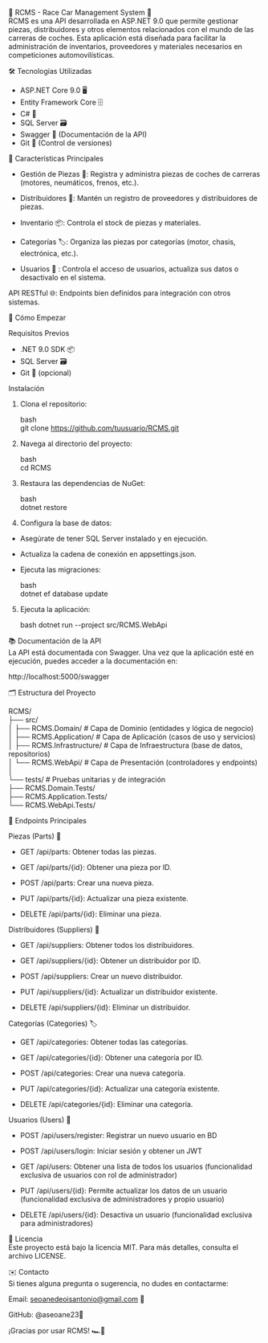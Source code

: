 
🏁 RCMS - Race Car Management System 🚗  
RCMS es una API desarrollada en ASP.NET 9.0 que permite gestionar piezas, distribuidores y otros elementos relacionados con el mundo de las carreras de coches. Esta aplicación está diseñada para facilitar la administración de inventarios, proveedores y materiales necesarios en competiciones automovilísticas.

🛠️ Tecnologías Utilizadas
- ASP.NET Core 9.0 🖥️
- Entity Framework Core 🗄️
- C# 🔵
- SQL Server 🗃️
- Swagger 📄 (Documentación de la API)
- Git 🐙 (Control de versiones)

🌟 Características Principales
- Gestión de Piezas 🧩: Registra y administra piezas de coches de carreras (motores, neumáticos, frenos, etc.).

- Distribuidores 🚚: Mantén un registro de proveedores y distribuidores de piezas.

- Inventario 📦: Controla el stock de piezas y materiales.

- Categorías 🏷️: Organiza las piezas por categorías (motor, chasis, electrónica, etc.).

- Usuarios 👤 : Controla el acceso de usuarios, actualiza sus datos o desactivalo en el sistema.

API RESTful 🌐: Endpoints bien definidos para integración con otros sistemas.

🚀 Cómo Empezar

Requisitos Previos
- .NET 9.0 SDK 📦
- SQL Server 🗃️
- Git 🐙 (opcional)

Instalación
1. Clona el repositorio:

   	bash  
   	git clone https://github.com/tuusuario/RCMS.git  
2. Navega al directorio del proyecto:

   	bash  
   	cd RCMS  
3. Restaura las dependencias de NuGet:

   	bash  
   	dotnet restore  
4. Configura la base de datos:

- Asegúrate de tener SQL Server instalado y en ejecución.

- Actualiza la cadena de conexión en appsettings.json.

- Ejecuta las migraciones:

  	bash  
  	dotnet ef database update  
5. Ejecuta la aplicación:

   	bash
   	dotnet run --project src/RCMS.WebApi  

📚 Documentación de la API  
La API está documentada con Swagger. Una vez que la aplicación esté en ejecución, puedes acceder a la documentación en:

http://localhost:5000/swagger

🗂️ Estructura del Proyecto

RCMS/  
├── src/  
│   ├── RCMS.Domain/              # Capa de Dominio (entidades y lógica de negocio)  
│   ├── RCMS.Application/         # Capa de Aplicación (casos de uso y servicios)  
│   ├── RCMS.Infrastructure/      # Capa de Infraestructura (base de datos, repositorios)  
│   └── RCMS.WebApi/              # Capa de Presentación (controladores y endpoints)  
│  
└── tests/                        # Pruebas unitarias y de integración  
├── RCMS.Domain.Tests/  
├── RCMS.Application.Tests/  
└── RCMS.WebApi.Tests/

📝 Endpoints Principales

Piezas (Parts) 🧩
- GET /api/parts: Obtener todas las piezas.

- GET /api/parts/{id}: Obtener una pieza por ID.

- POST /api/parts: Crear una nueva pieza.

- PUT /api/parts/{id}: Actualizar una pieza existente.

- DELETE /api/parts/{id}: Eliminar una pieza.

Distribuidores (Suppliers) 🚚
- GET /api/suppliers: Obtener todos los distribuidores.

- GET /api/suppliers/{id}: Obtener un distribuidor por ID.

- POST /api/suppliers: Crear un nuevo distribuidor.

- PUT /api/suppliers/{id}: Actualizar un distribuidor existente.

- DELETE /api/suppliers/{id}: Eliminar un distribuidor.

Categorías (Categories) 🏷️

- GET /api/categories: Obtener todas las categorías.

- GET /api/categories/{id}: Obtener una categoría por ID.

- POST /api/categories: Crear una nueva categoría.

- PUT /api/categories/{id}: Actualizar una categoría existente.

- DELETE /api/categories/{id}: Eliminar una categoría.

Usuarios (Users) 👤

- POST /api/users/register: Registrar un nuevo usuario en BD

- POST /api/users/login: Iniciar sesión y obtener un JWT

- GET /api/users: Obtener una lista de todos los usuarios (funcionalidad exclusiva de usuarios con rol de administrador)

- PUT /api/users/{id}: Permite actualizar los datos de un usuario (funcionalidad exclusiva de administradores y propio usuario)

- DELETE /api/users/{id}: Desactiva un usuario (funcionalidad exclusiva para administradores)

📄 Licencia  
Este proyecto está bajo la licencia MIT. Para más detalles, consulta el archivo LICENSE.

✉️ Contacto  
Si tienes alguna pregunta o sugerencia, no dudes en contactarme:

Email: seoanedeoisantonio@gmail.com 📧

GitHub: @aseoane23🐙

¡Gracias por usar RCMS! 🏎️💨